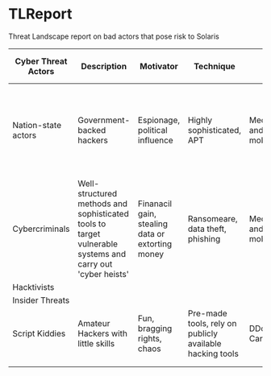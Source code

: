 # TLReport

Threat Landscape report on bad actors that pose risk to Solaris

| Cyber Threat Actors | Description                                                                                               | Motivator                                        | Technique                                                | Types of Targets                              | Use of Stolen Data                                                               |
| ------------------- | --------------------------------------------------------------------------------------------------------- | ------------------------------------------------ | -------------------------------------------------------- | --------------------------------------------- | -------------------------------------------------------------------------------- |
| Nation-state actors | Government-backed hackers                                                                                 | Espionage, political influence                   | Highly sophisticated, APT                                | MedTrack Pro and HealthHub mobile for SPI/PII | use personal medical information as leverage to gain other types of intelligence |
| Cybercriminals      | Well-structured methods and sophisticated tools to target vulnerable systems and carry out 'cyber heists' | Finanacil gain, stealing data or extorting money | Ransomeare, data theft, phishing                         | MedTrack Pro and HealthHub mobile for SPI/PII | Extortion                                                                        |
| Hacktivists         |                                                                                                           |                                                  |                                                          |                                               |                                                                                  |
| Insider Threats     |                                                                                                           |                                                  |                                                          |                                               |                                                                                  |
| Script Kiddies      | Amateur Hackers with little skills                                                                        | Fun, bragging rights, chaos                      | Pre-made tools, rely on publicly available hacking tools | DDoS on CareConnect360                        | To mess with the system for fun                                                  |
|                     |                                                                                                           |                                                  |                                                          |                                               |                                                                                  |
|                     |                                                                                                           |                                                  |                                                          |                                               |                                                                                  |
